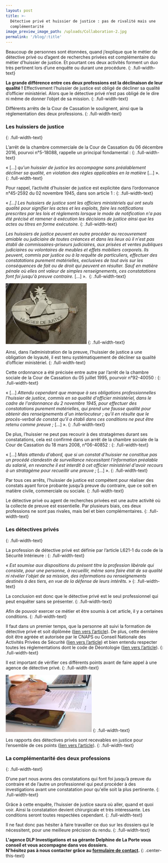 ```yaml
---
layout: post
title: >-
  Détective privé et huissier de justice : pas de rivalité mais une
  complémentarité
image_preview_image_path: /uploads/Collaboration-2.jpg
permalink: '/blog/:title'
---
```


Beaucoup de personnes sont &eacute;tonn&eacute;es, quand j’explique que le m&eacute;tier de d&eacute;tective priv&eacute; ou d’agent de recherches priv&eacute;es est compl&eacute;mentaire du m&eacute;tier d’huissier de justice. Et pourtant ces deux activit&eacute;s forment un duo tr&egrave;s pertinent lors d’une enqu&ecirc;te ou durant une proc&eacute;dure.
{: .full-width-text}

**La grande diff&eacute;rence entre ces deux professions est la d&eacute;clinaison de leur qualit&eacute; \!** Effectivement l’huissier de justice est oblig&eacute; de d&eacute;cliner sa qualit&eacute; d’officier minist&eacute;riel. Alors que le d&eacute;tective priv&eacute; n’est pas oblig&eacute; de le dire ni m&ecirc;me de donner l’objet de sa mission.
{: .full-width-text}

Diff&eacute;rents arr&ecirc;ts de la Cour de Cassation le soulignent, ainsi que la r&eacute;glementation des deux professions.
{: .full-width-text}

### Les huissiers de justice
{: .full-width-text}

L’arr&ecirc;t de la chambre commerciale de la Cour de Cassation du 06 d&eacute;cembre 2016, pourvoi n&deg;5-18088, rappelle un principal fondamental :
{: .full-width-text}

&laquo; \[…\] *qu'un huissier de justice les accompagne sans pr&eacute;alablement d&eacute;cliner sa qualit&eacute;, en violation des r&egrave;gles applicables en la mati&egrave;re* \[…\] &raquo;.
{: .full-width-text}

Pour rappel, l’activit&eacute; d’huissier de justice est explicit&eacute;e dans l’ordonnance n&deg;45-2592 du 02 novembre 1945, dans son article 1 :
{: .full-width-text}

&laquo;&nbsp;*\[…\] Les huissiers de justice sont les officiers minist&eacute;riels qui ont seuls qualit&eacute; pour signifier les actes et les exploits, faire les notifications prescrites par les lois et r&egrave;glements lorsque le mode de notification n'a pas &eacute;t&eacute; pr&eacute;cis&eacute; et ramener &agrave; ex&eacute;cution les d&eacute;cisions de justice ainsi que les actes ou titres en forme ex&eacute;cutoire.*
{: .full-width-text}

*Les huissiers de justice peuvent en outre proc&eacute;der au recouvrement amiable ou judiciaire de toutes cr&eacute;ances et dans les lieux o&ugrave; il n'est pas &eacute;tabli de commissaires-priseurs judiciaires, aux pris&eacute;es et ventes publiques judiciaires ou volontaires de meubles et effets mobiliers corporels. Ils peuvent, commis par justice ou &agrave; la requ&ecirc;te de particuliers, effectuer des constatations purement mat&eacute;rielles, exclusives de tout avis sur les cons&eacute;quences de fait ou de droit qui peuvent en r&eacute;sulter. Sauf en mati&egrave;re p&eacute;nale o&ugrave; elles ont valeur de simples renseignements, ces constatations font foi jusqu'&agrave; preuve contraire.* \[…\] &raquo;.&nbsp;
{: .full-width-text}

![](/assets/img/huissier.jpeg)
{: .full-width-text}

Ainsi, dans l’administration de la preuve, l’huissier de justice a une obligation de loyaut&eacute;, il est tenu syst&eacute;matiquement de d&eacute;cliner sa qualit&eacute; d’officier minist&eacute;riel.
{: .full-width-text}

Cette ordonnance a &eacute;t&eacute; pr&eacute;cis&eacute;e entre autre par l’arr&ecirc;t de la chambre sociale de la Cour de Cassation du 05 juillet 1995, pourvoir n&deg;92-40050 :
{: .full-width-text}

&laquo; \[…\]&nbsp;*Attendu cependant que manque &agrave; ses obligations professionnelles l'huissier de justice, commis en sa qualit&eacute; d'officier minist&eacute;riel, dans le cadre de l'ordonnance du 2 novembre 1945, pour effectuer des constatations purement mat&eacute;rielles, qui prend une fausse qualit&eacute; pour obtenir des renseignements d'un interlocuteur ; qu'il en r&eacute;sulte que le proc&egrave;s-verbal de constat qu'il a &eacute;tabli dans ces conditions ne peut &ecirc;tre retenu comme preuve ;* \[…\] &raquo;.
{: .full-width-text}

De plus, l’huissier ne peut pas recourir &agrave; des stratag&egrave;mes durant ses constatations, cela est confirm&eacute; dans un arr&ecirc;t de la chambre sociale de la Cour de Cassation du 18 mars 2008, n&deg;06-40852 :
{: .full-width-text}

&laquo; \[…\] *Mais attendu d'abord, que si un constat d'huissier ne constitue pas un proc&eacute;d&eacute; clandestin de surveillance n&eacute;cessitant l'information pr&eacute;alable du salari&eacute;, en revanche il est interdit &agrave; cet officier minist&eacute;riel d'avoir recours &agrave; un stratag&egrave;me pour recueillir une preuve ;&nbsp;*\[…\] &raquo;.
{: .full-width-text}

Par tous ces arr&ecirc;ts, l’huissier de justice est comp&eacute;tent pour r&eacute;aliser des constats ayant force probante jusqu’&agrave; preuve du contraire, que ce soit en mati&egrave;re civile, commerciale ou sociale.
{: .full-width-text}

Le d&eacute;tective priv&eacute; ou agent de recherches priv&eacute;es est une autre activit&eacute; o&ugrave; la collecte de preuve est essentielle. Par plusieurs biais, ces deux professions ne sont pas rivales, mais bel et bien compl&eacute;mentaires.
{: .full-width-text}

### Les d&eacute;tectives priv&eacute;s
{: .full-width-text}

La profession de d&eacute;tective priv&eacute; est d&eacute;finie par l’article L621-1 du code de la S&eacute;curit&eacute; Int&eacute;rieure :
{: .full-width-text}

&laquo;&nbsp;*Est soumise aux dispositions du pr&eacute;sent titre la profession lib&eacute;rale qui consiste, pour une personne, &agrave; recueillir, m&ecirc;me sans faire &eacute;tat de sa qualit&eacute; ni r&eacute;v&eacute;ler l'objet de sa mission, des informations ou renseignements destin&eacute;s &agrave; des tiers, en vue de la d&eacute;fense de leurs int&eacute;r&ecirc;ts.*&nbsp;&raquo;
{: .full-width-text}

La conclusion est donc que le d&eacute;tective priv&eacute; est le seul professionnel qui peut enqu&ecirc;ter sans se pr&eacute;senter.
{: .full-width-text}

Afin de pouvoir exercer ce m&eacute;tier et &ecirc;tre soumis &agrave; cet article, il y a certaines conditions.
{: .full-width-text}

Il faut dans un premier temps, que la personne ait suivi la formation de d&eacute;tective priv&eacute; et soit dipl&ocirc;m&eacute;e ([lien vers l’article](https://dlp-investigations.fr/diplome-et-formation/)). De plus, cette derni&egrave;re doit &ecirc;tre agr&eacute;&eacute;e et autoris&eacute;e par le CNAPS ou Conseil Nationale des Activit&eacute;s Priv&eacute;es de S&eacute;curit&eacute; ([lien vers l’article](https://dlp-investigations.fr/le-cnaps/)) et bien entendu respecter toutes les r&eacute;glementations dont le code de D&eacute;ontologie ([lien vers l’article](https://dlp-investigations.fr/le-code-de-deontologie/)).
{: .full-width-text}

Il est important de v&eacute;rifier ces diff&eacute;rents points avant de faire appel &agrave; une agence de d&eacute;tective priv&eacute;.
{: .full-width-text}

![](/assets/img/CR.jpg)
{: .full-width-text}

Les rapports des d&eacute;tectives priv&eacute;s sont recevables en justice pour l’ensemble de ces points ([lien vers l’article](https://dlp-investigations.fr/la-recevabilite-dun-rapport-denquete-devant-les-tribunaux/)).
{: .full-width-text}

### La compl&eacute;mentarit&eacute; des deux professions
{: .full-width-text}

D’une part nous avons des constatations qui font foi jusqu’&agrave; preuve du contraire et de l’autre un professionnel qui peut proc&eacute;der &agrave; des investigations avant une constatation pour qu'elle soit la plus pertinente.
{: .full-width-text}

Gr&acirc;ce &agrave; cette enqu&ecirc;te, l’huissier de justice saura o&ugrave; aller, quand et quoi voir. Ainsi la constatation devient chirurgicale et tr&egrave;s int&eacute;ressante. Les conditions seront toutes respect&eacute;es cependant.
{: .full-width-text}

Il ne faut donc pas h&eacute;siter &agrave; faire travailler ce duo sur les dossiers qui le n&eacute;cessitent, pour une meilleure pr&eacute;cision du rendu.
{: .full-width-text}

**L'agence DLP Investigations et sa g&eacute;rante Delphine de La Porte vous conseil et vous accompagne dans vos dossiers.**<br>**N'h&eacute;sitez pas &agrave; nous contacter gr&acirc;ce au&nbsp;[formulaire de contact](https://dlp-investigations.fr/#contact).**
{: .center-this-text}